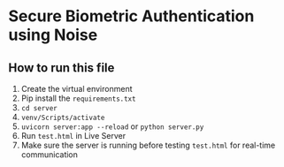 # Secure Biometric Authentication using Noise

## How to run this file

1. Create the virtual environment  
2. Pip install the `requirements.txt`  
3. `cd server`  
4. `venv/Scripts/activate`  
5. `uvicorn server:app --reload` or `python server.py`  
6. Run `test.html` in Live Server  
7. Make sure the server is running before testing `test.html` for real-time communication
